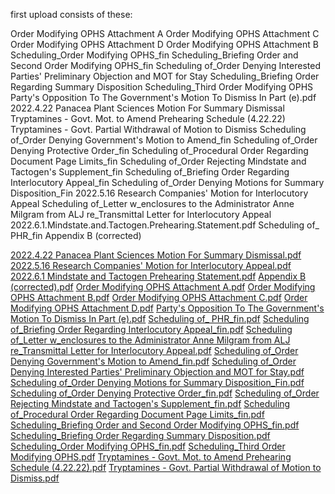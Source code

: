 first upload consists of these:

Order Modifying OPHS Attachment A
Order Modifying OPHS Attachment C
Order Modifying OPHS Attachment D
Order Modifying OPHS Attachment B
Scheduling_Order Modifying OPHS_fin
Scheduling_Briefing Order and Second Order Modifying OPHS_fin
Scheduling of_Order Denying Interested Parties' Preliminary Objection and MOT for Stay
Scheduling_Briefing Order Regarding Summary Disposition
Scheduling_Third Order Modifying OPHS
Party's Opposition To The Government's Motion To Dismiss In Part (e).pdf
2022.4.22 Panacea Plant Sciences Motion For Summary Dismissal
Tryptamines - Govt. Mot. to Amend Prehearing Schedule (4.22.22)
Tryptamines - Govt. Partial Withdrawal of Motion to Dismiss
Scheduling of_Order Denying Government's Motion to Amend_fin
Scheduling of_Order Denying Protective Order_fin
Scheduling of_Procedural Order Regarding Document Page Limits_fin
Scheduling of_Order Rejecting Mindstate and Tactogen's Supplement_fin
Scheduling of_Briefing Order Regarding Interlocutory Appeal_fin
Scheduling of_Order Denying Motions for Summary Disposition_Fin
2022.5.16 Research Companies' Motion for Interlocutory Appeal
Scheduling of_Letter w_enclosures to the Administrator Anne Milgram from ALJ re_Transmittal Letter for Interlocutory Appeal
2022.6.1.Mindstate.and.Tactogen.Prehearing.Statement.pdf
Scheduling of_ PHR_fin
Appendix B (corrected)

[2022.4.22 Panacea Plant Sciences Motion For Summary Dismissal.pdf](https://github.com/SchedulingHearingOnFiveTryptamines/SchedulingHearingOnFiveTryptamines.github.io/files/8864496/2022.4.22.Panacea.Plant.Sciences.Motion.For.Summary.Dismissal.pdf)
[2022.5.16 Research Companies' Motion for Interlocutory Appeal.pdf](https://github.com/SchedulingHearingOnFiveTryptamines/SchedulingHearingOnFiveTryptamines.github.io/files/8864497/2022.5.16.Research.Companies.Motion.for.Interlocutory.Appeal.pdf)
[2022.6.1 Mindstate and Tactogen Prehearing Statement.pdf](https://github.com/SchedulingHearingOnFiveTryptamines/SchedulingHearingOnFiveTryptamines.github.io/files/8864498/2022.6.1.Mindstate.and.Tactogen.Prehearing.Statement.pdf)
[Appendix B (corrected).pdf](https://github.com/SchedulingHearingOnFiveTryptamines/SchedulingHearingOnFiveTryptamines.github.io/files/8864499/Appendix.B.corrected.pdf)
[Order Modifying OPHS Attachment A.pdf](https://github.com/SchedulingHearingOnFiveTryptamines/SchedulingHearingOnFiveTryptamines.github.io/files/8864500/Order.Modifying.OPHS.Attachment.A.pdf)
[Order Modifying OPHS Attachment B.pdf](https://github.com/SchedulingHearingOnFiveTryptamines/SchedulingHearingOnFiveTryptamines.github.io/files/8864501/Order.Modifying.OPHS.Attachment.B.pdf)
[Order Modifying OPHS Attachment C.pdf](https://github.com/SchedulingHearingOnFiveTryptamines/SchedulingHearingOnFiveTryptamines.github.io/files/8864502/Order.Modifying.OPHS.Attachment.C.pdf)
[Order Modifying OPHS Attachment D.pdf](https://github.com/SchedulingHearingOnFiveTryptamines/SchedulingHearingOnFiveTryptamines.github.io/files/8864503/Order.Modifying.OPHS.Attachment.D.pdf)
[Party's Opposition To The Government's Motion To Dismiss In Part (e).pdf](https://github.com/SchedulingHearingOnFiveTryptamines/SchedulingHearingOnFiveTryptamines.github.io/files/8864504/Party.s.Opposition.To.The.Government.s.Motion.To.Dismiss.In.Part.e.pdf)
[Scheduling of_ PHR_fin.pdf](https://github.com/SchedulingHearingOnFiveTryptamines/SchedulingHearingOnFiveTryptamines.github.io/files/8864506/Scheduling.of_.PHR_fin.pdf)
[Scheduling of_Briefing Order Regarding Interlocutory Appeal_fin.pdf](https://github.com/SchedulingHearingOnFiveTryptamines/SchedulingHearingOnFiveTryptamines.github.io/files/8864507/Scheduling.of_Briefing.Order.Regarding.Interlocutory.Appeal_fin.pdf)
[Scheduling of_Letter w_enclosures to the Administrator Anne Milgram from ALJ re_Transmittal Letter for Interlocutory Appeal.pdf](https://github.com/SchedulingHearingOnFiveTryptamines/SchedulingHearingOnFiveTryptamines.github.io/files/8864508/Scheduling.of_Letter.w_enclosures.to.the.Administrator.Anne.Milgram.from.ALJ.re_Transmittal.Letter.for.Interlocutory.Appeal.pdf)
[Scheduling of_Order Denying Government's Motion to Amend_fin.pdf](https://github.com/SchedulingHearingOnFiveTryptamines/SchedulingHearingOnFiveTryptamines.github.io/files/8864509/Scheduling.of_Order.Denying.Government.s.Motion.to.Amend_fin.pdf)
[Scheduling of_Order Denying Interested Parties' Preliminary Objection and MOT for Stay.pdf](https://github.com/SchedulingHearingOnFiveTryptamines/SchedulingHearingOnFiveTryptamines.github.io/files/8864510/Scheduling.of_Order.Denying.Interested.Parties.Preliminary.Objection.and.MOT.for.Stay.pdf)
[Scheduling of_Order Denying Motions for Summary Disposition_Fin.pdf](https://github.com/SchedulingHearingOnFiveTryptamines/SchedulingHearingOnFiveTryptamines.github.io/files/8864511/Scheduling.of_Order.Denying.Motions.for.Summary.Disposition_Fin.pdf)
[Scheduling of_Order Denying Protective Order_fin.pdf](https://github.com/SchedulingHearingOnFiveTryptamines/SchedulingHearingOnFiveTryptamines.github.io/files/8864512/Scheduling.of_Order.Denying.Protective.Order_fin.pdf)
[Scheduling of_Order Rejecting Mindstate and Tactogen's Supplement_fin.pdf](https://github.com/SchedulingHearingOnFiveTryptamines/SchedulingHearingOnFiveTryptamines.github.io/files/8864513/Scheduling.of_Order.Rejecting.Mindstate.and.Tactogen.s.Supplement_fin.pdf)
[Scheduling of_Procedural Order Regarding Document Page Limits_fin.pdf](https://github.com/SchedulingHearingOnFiveTryptamines/SchedulingHearingOnFiveTryptamines.github.io/files/8864514/Scheduling.of_Procedural.Order.Regarding.Document.Page.Limits_fin.pdf)
[Scheduling_Briefing Order and Second Order Modifying OPHS_fin.pdf](https://github.com/SchedulingHearingOnFiveTryptamines/SchedulingHearingOnFiveTryptamines.github.io/files/8864515/Scheduling_Briefing.Order.and.Second.Order.Modifying.OPHS_fin.pdf)
[Scheduling_Briefing Order Regarding Summary Disposition.pdf](https://github.com/SchedulingHearingOnFiveTryptamines/SchedulingHearingOnFiveTryptamines.github.io/files/8864516/Scheduling_Briefing.Order.Regarding.Summary.Disposition.pdf)
[Scheduling_Order Modifying OPHS_fin.pdf](https://github.com/SchedulingHearingOnFiveTryptamines/SchedulingHearingOnFiveTryptamines.github.io/files/8864517/Scheduling_Order.Modifying.OPHS_fin.pdf)
[Scheduling_Third Order Modifying OPHS.pdf](https://github.com/SchedulingHearingOnFiveTryptamines/SchedulingHearingOnFiveTryptamines.github.io/files/8864518/Scheduling_Third.Order.Modifying.OPHS.pdf)
[Tryptamines - Govt. Mot. to Amend Prehearing Schedule (4.22.22).pdf](https://github.com/SchedulingHearingOnFiveTryptamines/SchedulingHearingOnFiveTryptamines.github.io/files/8864519/Tryptamines.-.Govt.Mot.to.Amend.Prehearing.Schedule.4.22.22.pdf)
[Tryptamines - Govt. Partial Withdrawal of Motion to Dismiss.pdf](https://github.com/SchedulingHearingOnFiveTryptamines/SchedulingHearingOnFiveTryptamines.github.io/files/8864520/Tryptamines.-.Govt.Partial.Withdrawal.of.Motion.to.Dismiss.pdf)

